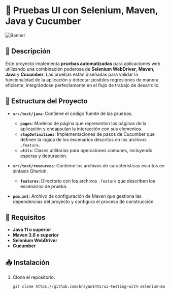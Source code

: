 # 🚀 Pruebas UI con Selenium, Maven, Java y Cucumber

![Banner](https://img.shields.io/badge/Selenium-Maven--Java--Cucumber-blue?style=flat&logo=selenium&logoColor=white) 

## 🌟 Descripción

Este proyecto implementa **pruebas automatizadas** para aplicaciones web utilizando una combinación poderosa de **Selenium WebDriver**, **Maven**, **Java** y **Cucumber**. Las pruebas están diseñadas para validar la funcionalidad de la aplicación y detectar posibles regresiones de manera eficiente, integrándose perfectamente en el flujo de trabajo de desarrollo.

## 📂 Estructura del Proyecto

- **`src/test/java`**: Contiene el código fuente de las pruebas.
  - **`pages`**: Modelos de página que representan las páginas de la aplicación y encapsulan la interacción con sus elementos.
  - **`stepDefinitions`**: Implementaciones de pasos de Cucumber que definen la lógica de los escenarios descritos en los archivos `.feature`.
  - **`utils`**: Clases utilitarias para operaciones comunes, incluyendo esperas y depuración.

- **`src/test/resources`**: Contiene los archivos de características escritos en sintaxis Gherkin.
  - **`features`**: Directorio con los archivos `.feature` que describen los escenarios de prueba.

- **`pom.xml`**: Archivo de configuración de Maven que gestiona las dependencias del proyecto y configura el proceso de construcción.

## 🔧 Requisitos

- **Java 11 o superior**
- **Maven 3.6 o superior**
- **Selenium WebDriver**
- **Cucumber**

## 📥 Instalación

1. Clona el repositorio:
   ```sh
   git clone https://github.com/brayan14ts/ui-testing-with-selenium-maven-java-cucumber.git
